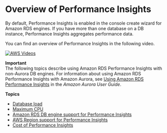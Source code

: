# Overview of Performance Insights<a name="USER_PerfInsights.Overview"></a>

By default, Performance Insights is enabled in the console create wizard for Amazon RDS engines\. If you have more than one database on a DB instance, Performance Insights aggregates performance data\.

You can find an overview of Performance Insights in the following video\.

[![AWS Videos](http://img.youtube.com/vi/yOeWcPBT458/0.jpg)](http://www.youtube.com/watch?v=yOeWcPBT458)

**Important**  
The following topics describe using Amazon RDS Performance Insights with non\-Aurora DB engines\. For information about using Amazon RDS Performance Insights with Amazon Aurora, see [Using Amazon RDS Performance Insights](https://docs.aws.amazon.com/AmazonRDS/latest/AuroraUserGuide/USER_PerfInsights.html) in the *Amazon Aurora User Guide*\.

**Topics**
+ [Database load](USER_PerfInsights.Overview.ActiveSessions.md)
+ [Maximum CPU](USER_PerfInsights.Overview.MaxCPU.md)
+ [Amazon RDS DB engine support for Performance Insights](USER_PerfInsights.Overview.Engines.md)
+ [AWS Region support for Performance Insights](USER_PerfInsights.Overview.Regions.md)
+ [Cost of Performance Insights](USER_PerfInsights.Overview.cost.md)